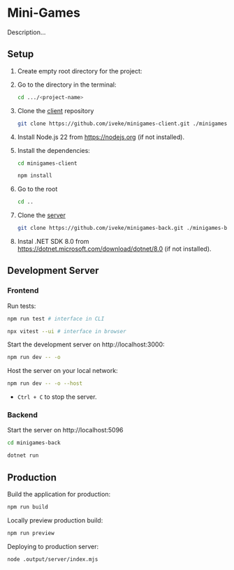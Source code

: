 # Mini-Games

Description...

## Setup

1. Create empty root directory for the project:
2. Go to the directory in the terminal:
    ```bash
    cd .../<project-name>
    ```
3. Clone the [client](https://github.com/iveke/minigames-client.git) repository
    ```bash
    git clone https://github.com/iveke/minigames-client.git ./minigames-client
    ```
4. Install Node.js 22 from https://nodejs.org (if not installed).
5. Install the dependencies:
    ```bash
    cd minigames-client 
    ```
   ```bash
   npm install
    ```

6. Go to the root

    ```bash
    cd ..
    ```

7. Clone the [server](https://github.com/iveke/minigames-back.git)
    ```bash
    git clone https://github.com/iveke/minigames-back.git ./minigames-back

    ```

8. Instal .NET SDK 8.0 from https://dotnet.microsoft.com/download/dotnet/8.0 (if not installed).



## Development Server

### Frontend
Run tests:

```bash
npm run test # interface in CLI
```
```bash
npx vitest --ui # interface in browser
```
Start the development server on http://localhost:3000:

```bash
npm run dev -- -o
```

Host the server on your local network:

```bash
npm run dev -- -o --host
```

* `Ctrl + C` to stop the server.

### Backend

Start the server on http://localhost:5096
```bash
cd minigames-back
```
```bash
dotnet run
```


## Production

Build the application for production:
```bash
npm run build
```

Locally preview production build:
```bash
npm run preview
```

Deploying to production server:
```bash
node .output/server/index.mjs
```

